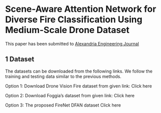 # Scene-Aware Attention Network for Diverse Fire Classification Using Medium-Scale Drone Dataset
This paper has been submitted to [Alexandria Engineering Journal](https://www.sciencedirect.com/journal/alexandria-engineering-journal)

## 1 Dataset
The datasets can be downloaded from the following links. We follow the training and testing data similar to the previous methods.

Option 1: Download Drone Vision Fire dataset from given link: Click here

Option 2: Download Foggia’s dataset from given link: Click here

Option 3: The proposed FireNet DFAN dataset Click here
